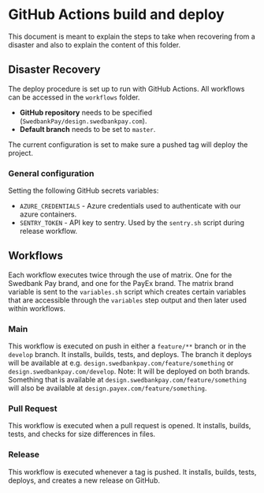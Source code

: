 # GitHub Actions build and deploy

This document is meant to explain the steps to take when recovering from a disaster and also to explain the content of this folder.

## Disaster Recovery

The deploy procedure is set up to run with GitHub Actions. All workflows can be accessed in the `workflows` folder. 

* __GitHub repository__ needs to be specified (`SwedbankPay/design.swedbankpay.com`).
* __Default branch__ needs to be set to `master`.

The current configuration is set to make sure a pushed tag will deploy the project.

### General configuration

Setting the following GitHub secrets variables:

* `AZURE_CREDENTIALS` - Azure credentials used to authenticate with our azure containers.
* `SENTRY_TOKEN` - API key to sentry. Used by the `sentry.sh` script during release workflow.

## Workflows

Each workflow executes twice through the use of matrix. One for the Swedbank Pay brand, and one for the PayEx brand. 
The matrix brand variable is sent to the `variables.sh` script which creates certain variables that are accessible through the `variables` step output and then later used within workflows.

### Main

This workflow is executed on push in either a `feature/**` branch or in the `develop` branch. It installs, builds, tests, and deploys. The branch it deploys will be available at e.g. `design.swedbankpay.com/feature/something` or `design.swedbankpay.com/develop`.
Note: It will be deployed on both brands. Something that is available at `design.swedbankpay.com/feature/something` will also be available at `design.payex.com/feature/something`.

### Pull Request

This workflow is executed when a pull request is opened. It installs, builds, tests, and checks for size differences in files.

### Release

This workflow is executed whenever a tag is pushed. It installs, builds, tests, deploys, and creates a new release on GitHub.
